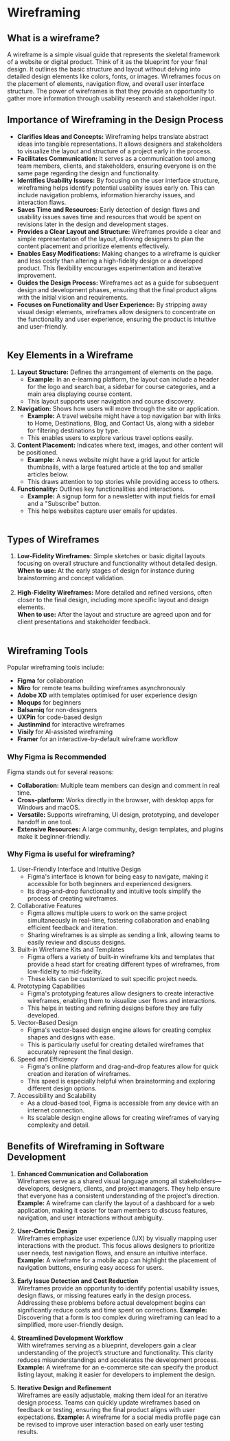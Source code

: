 # Wireframing
## What is a wireframe?
A wireframe is a simple visual guide that represents the skeletal framework of a website or digital product. Think of it as the blueprint for your final design. It outlines the basic structure and layout without delving into detailed design elements like colors, fonts, or images. Wireframes focus on the placement of elements, navigation flow, and overall user interface structure. The power of wireframes is that they provide an opportunity to gather more information through usability research and stakeholder input.

## Importance of Wireframing in the Design Process
* **Clarifies Ideas and Concepts:** Wireframing helps translate abstract ideas into tangible representations. It allows designers and stakeholders to visualize the layout and structure of a project early in the process.
* **Facilitates Communication:** It serves as a communication tool among team members, clients, and stakeholders, ensuring everyone is on the same page regarding the design and functionality.
* **Identifies Usability Issues:** By focusing on the user interface structure, wireframing helps identify potential usability issues early on. This can include navigation problems, information hierarchy issues, and interaction flaws.
* **Saves Time and Resources:** Early detection of design flaws and usability issues saves time and resources that would be spent on revisions later in the design and development stages.
* **Provides a Clear Layout and Structure:** Wireframes provide a clear and simple representation of the layout, allowing designers to plan the content placement and prioritize elements effectively.
* **Enables Easy Modifications:** Making changes to a wireframe is quicker and less costly than altering a high-fidelity design or a developed product. This flexibility encourages experimentation and iterative improvement.
* **Guides the Design Process:** Wireframes act as a guide for subsequent design and development phases, ensuring that the final product aligns with the initial vision and requirements.
* **Focuses on Functionality and User Experience:** By stripping away visual design elements, wireframes allow designers to concentrate on the functionality and user experience, ensuring the product is intuitive and user-friendly.<br/><br/>

## Key Elements in a Wireframe
1. **Layout Structure:** Defines the arrangement of elements on the page.
   * **Example:** In an e-learning platform, the layout can include a header for the logo and search bar, a sidebar for course categories, and a main area displaying        course content.
   * This layout supports user navigation and course discovery.
2. **Navigation:** Shows how users will move through the site or application.
   * **Example:** A travel website might have a top navigation bar with links to Home, Destinations, Blog, and Contact Us, along with a sidebar for filtering 
  destinations by type.
   * This enables users to explore various travel options easily.
3. **Content Placement:** Indicates where text, images, and other content will be positioned.  
   * **Example:** A news website might have a grid layout for article thumbnails, with a large featured article at the top and smaller articles below.
   * This draws attention to top stories while providing access to others.
4. **Functionality:** Outlines key functionalities and interactions.
   * **Example:** A signup form for a newsletter with input fields for email and a "Subscribe" button.
   * This helps websites capture user emails for updates.<br/><br/>

## Types of Wireframes
1. **Low-Fidelity Wireframes:** Simple sketches or basic digital layouts focusing on overall structure and functionality without detailed design.<br/>
  **When to use:** At the early stages of design for instance during brainstorming and concept validation. <br/><br/>
2. **High-Fidelity Wireframes:** More detailed and refined versions, often closer to the final design, including more specific layout and design elements.<br/>
  **When to use:** After the layout and structure are agreed upon and for client presentations and stakeholder feedback.<br/><br/>

## Wireframing Tools
Popular wireframing tools include:
* **Figma** for collaboration
* **Miro** for remote teams building wireframes asynchronously
* **Adobe XD** with templates optimised for user experience design
* **Moqups** for beginners
* **Balsamiq** for non-designers
* **UXPin** for code-based design
* **Justinmind** for interactive wireframes
* **Visily** for AI-assisted wireframing
* **Framer** for an interactive-by-default wireframe  workflow

### Why Figma is Recommended
Figma stands out for several reasons:
- **Collaboration:** Multiple team members can design and comment in real time.
- **Cross-platform:** Works directly in the browser, with desktop apps for Windows and macOS.
- **Versatile:** Supports wireframing, UI design, prototyping, and developer handoff in one tool.
- **Extensive Resources:** A large community, design templates, and plugins make it beginner-friendly.

### Why Figma is useful for wireframing?
1. User-Friendly Interface and Intuitive Design<br/>
    * Figma's interface is known for being easy to navigate, making it accessible for both beginners and experienced designers.<br/>
    * Its drag-and-drop functionality and intuitive tools simplify the process of creating wireframes.<br/>
2. Collaborative Features<br/>
    * Figma allows multiple users to work on the same project simultaneously in real-time, fostering collaboration and enabling efficient feedback and iteration. <br/>
    * Sharing wireframes is as simple as sending a link, allowing teams to easily review and discuss designs.<br/>
3. Built-in Wireframe Kits and Templates<br/>
    * Figma offers a variety of built-in wireframe kits and templates that provide a head start for creating different types of wireframes, from low-fidelity to mid-fidelity. <br/>
    * These kits can be customized to suit specific project needs. <br/>
4. Prototyping Capabilities<br/>
    * Figma's prototyping features allow designers to create interactive wireframes, enabling them to visualize user flows and interactions.<br/>
    * This helps in testing and refining designs before they are fully developed.<br/> 
5. Vector-Based Design<br/>
    * Figma's vector-based design engine allows for creating complex shapes and designs with ease.<br/>
    * This is particularly useful for creating detailed wireframes that accurately represent the final design.<br/>
6. Speed and Efficiency<br/>
    * Figma's online platform and drag-and-drop features allow for quick creation and iteration of wireframes.<br/>
    * This speed is especially helpful when brainstorming and exploring different design options.<br/>
7. Accessibility and Scalability<br/>
    * As a cloud-based tool, Figma is accessible from any device with an internet connection. <br/>
    * Its scalable design engine allows for creating wireframes of varying complexity and detail.
  
## Benefits of Wireframing in Software Development
1. **Enhanced Communication and Collaboration**<br/>
Wireframes serve as a shared visual language among all stakeholders—developers, designers, clients, and project managers. They help ensure that everyone has a consistent understanding of the project’s direction.
    **Example:** A wireframe can clarify the layout of a dashboard for a web application, making it easier for team members to discuss features, navigation, and user interactions without ambiguity.

3. **User-Centric Design**<br/>
Wireframes emphasize user experience (UX) by visually mapping user interactions with the product. This focus allows designers to prioritize user needs, test navigation flows, and ensure an intuitive interface.
    **Example:** A wireframe for a mobile app can highlight the placement of navigation buttons, ensuring easy access for users.

3. **Early Issue Detection and Cost Reduction**<br/>
Wireframes provide an opportunity to identify potential usability issues, design flaws, or missing features early in the design process. Addressing these problems before actual development begins can significantly reduce costs and time spent on corrections.
    **Example:** Discovering that a form is too complex during wireframing can lead to a simplified, more user-friendly design.

5. **Streamlined Development Workflow**<br/>
With wireframes serving as a blueprint, developers gain a clear understanding of the project’s structure and functionality. This clarity reduces misunderstandings and accelerates the development process.
    **Example:** A wireframe for an e-commerce site can specify the product listing layout, making it easier for developers to implement the design.

5. **Iterative Design and Refinement**<br/>
Wireframes are easily adjustable, making them ideal for an iterative design process. Teams can quickly update wireframes based on feedback or testing, ensuring the final product aligns with user expectations.
    **Example:** A wireframe for a social media profile page can be revised to improve user interaction based on early user testing results.




